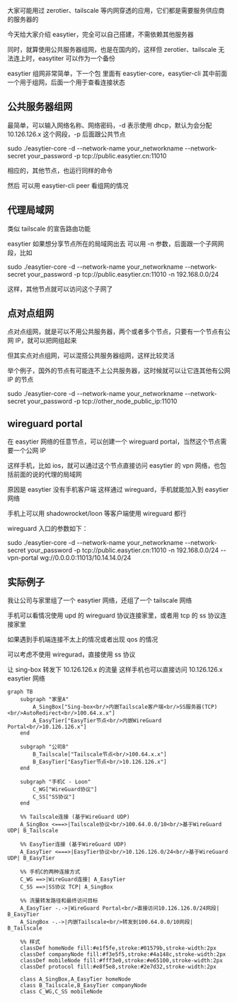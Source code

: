 大家可能用过 zerotier、tailscale 等内网穿透的应用，它们都是需要服务供应商的服务器的

今天给大家介绍 easytier，完全可以自己搭建，不需依赖其他服务器

同时，就算使用公共服务器组网，也是在国内的，这样但 zerotier、tailscale 无法连上时，easytiter 可以作为一个备份

easytier 组网非常简单，下一个包 里面有 easytier-core，easytier-cli
其中前面一个用于组网，后面一个用于查看连接状态

## 公共服务器组网

最简单，可以输入网络名称、网络密码，-d 表示使用 dhcp，默认为会分配 10.126.126.x 这个网段，-p 后面跟公共节点

sudo ./easytier-core -d --network-name your_networkname --network-secret your_password -p tcp://public.easytier.cn:11010

相应的，其他节点，也运行同样的命令

然后 可以用 easytier-cli peer 看组网的情况

## 代理局域网

类似 tailscale 的宣告路由功能

easytier 如果想分享节点所在的局域网出去 可以用 -n 参数，后面跟一个子网网段，比如

sudo ./easytier-core -d --network-name your_networkname --network-secret your_password -p tcp://public.easytier.cn:11010 -n 192.168.0.0/24

这样，其他节点就可以访问这个子网了


## 点对点组网

点对点组网，就是可以不用公共服务器，两个或者多个节点，只要有一个节点有公网 IP，就可以把网组起来

但其实点对点组网，可以混搭公共服务器组网，这样比较灵活

举个例子，国外的节点有可能连不上公共服务器，这时候就可以让它连其他有公网 IP 的节点

sudo ./easytier-core -d --network-name your_networkname --network-secret your_password -p tcp://other_node_public_ip:11010


## wireguard portal

在 easytier 网络的任意节点，可以创建一个 wireguard portal，当然这个节点需要一个公网 IP

这样手机，比如 ios，就可以通过这个节点直接访问 easytier 的 vpn 网络，也包括前面的说的代理的局域网

原因是 easytier 没有手机客户端 这样通过 wireguard，手机就能加入到 easytier 网络

手机上可以用 shadowrocket/loon 等客户端使用 wireguard 都行


wireguard 入口的参数如下：

sudo ./easytier-core -d --network-name your_networkname --network-secret your_password -p tcp://public.easytier.cn:11010 -n 192.168.0.0/24 --vpn-portal wg://0.0.0.0:11013/10.14.14.0/24


## 实际例子

我让公司与家里组了一个 easytier 网络，还组了一个 tailscale 网络

手机可以看情况使用 upd 的 wireguard 协议连接家里，或者用 tcp 的 ss 协议连接家里

如果遇到手机端连接不太上的情况或者出现 qos 的情况

可以考虑不使用 wiregurad，直接使用 ss 协议

让 sing-box 转发下 10.126.126.x 的流量 这样手机也可以直接访问 10.126.126.x easytier 网络


```mermaid
graph TB
    subgraph "家里A"
        A_SingBox["Sing-box<br/>内嵌Tailscale客户端<br/>SS服务器(TCP)<br/>AutoRedirect<br/>100.64.x.x"]
        A_EasyTier["EasyTier节点<br/>内嵌WireGuard Portal<br/>10.126.126.x"]
    end
    
    subgraph "公司B"
        B_Tailscale["Tailscale节点<br/>100.64.x.x"]
        B_EasyTier["EasyTier节点<br/>10.126.126.x"]
    end
    
    subgraph "手机C - Loon"
        C_WG["WireGuard协议"]
        C_SS["SS协议"]
    end
    
    %% Tailscale连接 (基于WireGuard UDP)
    A_SingBox <===>|Tailscale协议<br/>100.64.0.0/10<br/>基于WireGuard UDP| B_Tailscale
    
    %% EasyTier连接 (基于WireGuard UDP)
    A_EasyTier <===>|EasyTier协议<br/>10.126.126.0/24<br/>基于WireGuard UDP| B_EasyTier
    
    %% 手机C的两种连接方式
    C_WG ==>|WireGuard连接| A_EasyTier
    C_SS ==>|SS协议 TCP| A_SingBox
    
    %% 流量转发路径和最终访问目标
    A_EasyTier -.->|WireGuard Portal<br/>直接访问10.126.126.0/24网段| B_EasyTier
    A_SingBox -.->|内嵌Tailscale<br/>转发到100.64.0.0/10网段| B_Tailscale
    
    %% 样式
    classDef homeNode fill:#e1f5fe,stroke:#01579b,stroke-width:2px
    classDef companyNode fill:#f3e5f5,stroke:#4a148c,stroke-width:2px
    classDef mobileNode fill:#fff3e0,stroke:#e65100,stroke-width:2px
    classDef protocol fill:#e8f5e8,stroke:#2e7d32,stroke-width:2px
    
    class A_SingBox,A_EasyTier homeNode
    class B_Tailscale,B_EasyTier companyNode
    class C_WG,C_SS mobileNode
```